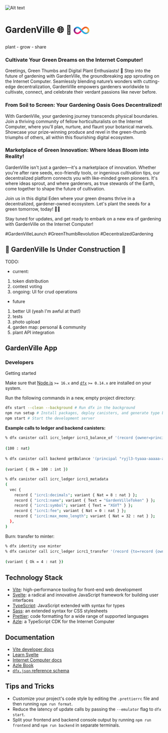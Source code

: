 
![Alt text](src/assets/pre-garden.png)

# GardenVille  🌐  🌿 <img src=src/assets/icp-logo.png style="width:50px; vertical-align: middle;">

plant - grow - share

### Cultivate Your Green Dreams on the Internet Computer!

Greetings, Green Thumbs and Digital Plant Enthusiasts! 🌿 Step into the future of gardening with GardenVille, the groundbreaking app sprouting on the Internet Computer. Seamlessly blending nature’s wonders with cutting-edge decentralization, GardenVille empowers gardeners worldwide to cultivate, connect, and celebrate their verdant passions like never before.

### From Soil to Screen: Your Gardening Oasis Goes Decentralized!

With GardenVille, your gardening journey transcends physical boundaries. Join a thriving community of fellow horticulturalists on the Internet Computer, where you'll plan, nurture, and flaunt your botanical marvels. Showcase your prize-winning produce and revel in the green-thumb triumphs of others, all within this flourishing digital ecosystem.

### Marketplace of Green Innovation: Where Ideas Bloom into Reality!

GardenVille isn't just a garden—it's a marketplace of innovation. Whether you're after rare seeds, eco-friendly tools, or ingenious cultivation tips, our decentralized platform connects you with like-minded green pioneers. It's where ideas sprout, and where gardeners, as true stewards of the Earth, come together to shape the future of cultivation.

Join us in this digital Eden where your green dreams thrive in a decentralized, gardener-owned ecosystem. Let's plant the seeds for a green tomorrow, today! 🌷🚀

Stay tuned for updates, and get ready to embark on a new era of gardening with GardenVille on the Internet Computer!

#GardenVilleLaunch #GreenThumbRevolution #DecentralizedGardening

## 🚧 GardenVille Is Under Construction 🚧

TODO:
- current:
1. token distribution
1. contest voting
1. ongoing: UI for crud operations

- future
1. better UI (yeah I'm awful at that!)
1. tests
1. photo upload
1. garden map: personal & community
1. plant API integration

## GardenVille App
### Developers 

Getting started 

Make sure that [Node.js](https://nodejs.org/en/) `>= 16.x` and [`dfx`](https://internetcomputer.org/docs/current/developer-docs/build/install-upgrade-remove) `>= 0.14.x` are installed on your system.

Run the following commands in a new, empty project directory:

```sh
dfx start --clean --background # Run dfx in the background
npm run setup # Install packages, deploy canisters, and generate type bindings
npm start # Start the development server
```

**Example calls to ledger and backend canisters:**

```sh
% dfx canister call icrc_ledger icrc1_balance_of '(record {owner=principal "k66gq-mwaa4-arqxk-cwijt-oixji-hilid-2umca-4edmd-v2qzt-w2ezk-pae"; subaccount=null})'

(100 : nat)

% dfx canister call backend getBalance '(principal "ryjl3-tyaaa-aaaaa-aaaba-cai", record{owner=principal "k66gq-mwaa4-arqxk-cwijt-oixji-hilid-2umca-4edmd-v2qzt-w2ezk-pae"; subaccount=null})'

(variant { Ok = 100 : int })
```
```sh
% dfx canister call icrc_ledger icrc1_metadata
(
  vec {
    record { "icrc1:decimals"; variant { Nat = 8 : nat } };
    record { "icrc1:name"; variant { Text = "GardenVilleToken" } };
    record { "icrc1:symbol"; variant { Text = "XGVT" } };
    record { "icrc1:fee"; variant { Nat = 0 : nat } };
    record { "icrc1:max_memo_length"; variant { Nat = 32 : nat } };
  },
)
```
Burn: transfer to minter:
```sh
% dfx identity use minter
% dfx canister call icrc_ledger icrc1_transfer '(record {to=record {owner=principal "xo4dp-vrysm-ccbiv-4vjrp-pvkw2-buqld-4sjp5-trjzx-cmh4p-i5pex-gqe"; subaccount=null}; fee=null; memo=null; from_subaccount=null; created_at_time=null; amount=100})'

(variant { Ok = 4 : nat })
```
## Technology Stack

- [Vite](https://vitejs.dev/): high-performance tooling for front-end web development
- [Svelte](https://svelte.dev/): a radical and innovative JavaScript framework for building user interfaces
- [TypeScript](https://www.typescriptlang.org/): JavaScript extended with syntax for types
- [Sass](https://sass-lang.com/): an extended syntax for CSS stylesheets
- [Prettier](https://prettier.io/): code formatting for a wide range of supported languages
- [Azle](https://github.com/demergent-labs/azle): a TypeScript CDK for the Internet Computer

## Documentation

- [Vite developer docs](https://vitejs.dev/guide/)
- [Learn Svelte](https://learn.svelte.dev/tutorial/welcome-to-svelte)
- [Internet Computer docs](https://internetcomputer.org/docs/current/developer-docs/ic-overview)
- [Azle Book](https://demergent-labs.github.io/azle/)
- [`dfx.json` reference schema](https://internetcomputer.org/docs/current/references/dfx-json-reference/)

## Tips and Tricks

- Customize your project's code style by editing the `.prettierrc` file and then running `npm run format`.
- Reduce the latency of update calls by passing the `--emulator` flag to `dfx start`.
- Split your frontend and backend console output by running `npm run frontend` and `npm run backend` in separate terminals.

